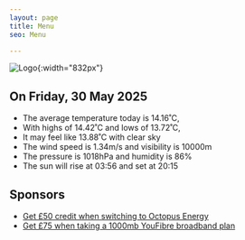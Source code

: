 ```yaml
---
layout: page
title: Menu
seo: Menu

---
```


![Logo](/images/logo.jpg){:width="832px"}

<!-- weather_marker starts -->
## On Friday, 30 May 2025

- The average temperature today is 14.16˚C,
- With highs of 14.42˚C and lows of 13.72˚C,
- It may feel like 13.88˚C with clear sky
- The wind speed is 1.34m/s and visibility is 10000m
- The pressure is 1018hPa and humidity is 86%
- The sun will rise at 03:56 and set at 20:15

<!-- weather_marker ends -->

## Sponsors

- [Get £50 credit when switching to Octopus Energy](https://bit.ly/3oD1nnS)
- [Get £75 when taking a 1000mb YouFibre broadband plan](https://aklam.io/91zWhU?)
